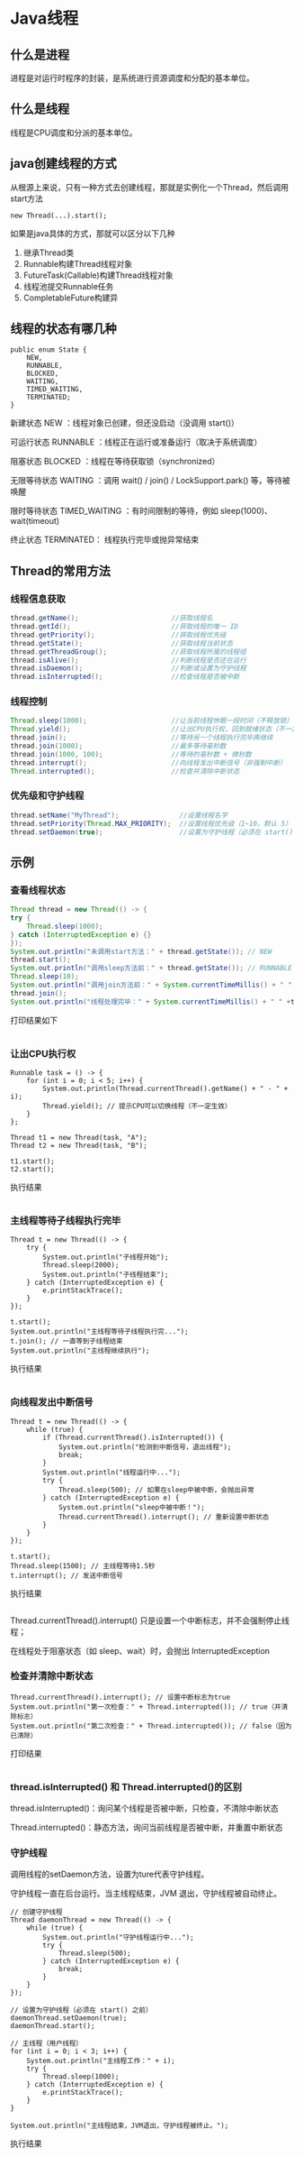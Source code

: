 # Java线程

## 什么是进程

进程是对运行时程序的封装，是系统进行资源调度和分配的基本单位。

## 什么是线程

线程是CPU调度和分派的基本单位。

## java创建线程的方式

从根源上来说，只有一种方式去创建线程，那就是实例化一个Thread，然后调用start方法

```
new Thread(...).start();
```

如果是java具体的方式，那就可以区分以下几种

1. 继承Thread类
2. Runnable构建Thread线程对象
3. FutureTask(Callable)构建Thread线程对象
4. 线程池提交Runnable任务
5. CompletableFuture构建异

## 线程的状态有哪几种

```
public enum State {
    NEW,
    RUNNABLE,
    BLOCKED,
    WAITING,
    TIMED_WAITING,
    TERMINATED;
}
```

新建状态 NEW ：线程对象已创建，但还没启动（没调用 start()）

可运行状态 RUNNABLE ：线程正在运行或准备运行（取决于系统调度）

阻塞状态 BLOCKED ：线程在等待获取锁（synchronized）

无限等待状态 WAITING ：调用 wait() / join() / LockSupport.park() 等，等待被唤醒

限时等待状态 TIMED\_WAITING ：有时间限制的等待，例如 sleep(1000)、wait(timeout)

终止状态 TERMINATED： 线程执行完毕或抛异常结束

## Thread的常用方法

### 线程信息获取

```java
thread.getName();                       //获取线程名
thread.getId();                         //获取线程的唯一 ID
thread.getPriority();                   //获取线程优先级
thread.getState();                      //获取线程当前状态
thread.getThreadGroup();                //获取线程所属的线程组
thread.isAlive();                       //判断线程是否还在运行
thread.isDaemon();                      //判断或设置为守护线程
thread.isInterrupted();                 //检查线程是否被中断
```

### 线程控制

```java
Thread.sleep(1000);                     //让当前线程休眠一段时间（不释放锁）
Thread.yield();                         //让出CPU执行权，回到就绪状态（不一定生效）
thread.join();                          //等待另一个线程执行完毕再继续
thread.join(1000);                      //最多等待毫秒数
thread.join(1000, 100);                 //等待的毫秒数 + 微秒数
thread.interrupt();                     //向线程发出中断信号（非强制中断）
Thread.interrupted();                   //检查并清除中断状态
```

### 优先级和守护线程

```java
thread.setName("MyThread");               //设置线程名字
thread.setPriority(Thread.MAX_PRIORITY);  //设置线程优先级（1~10，默认 5）
thread.setDaemon(true);                   //设置为守护线程（必须在 start() 前调用）
```

## 示例

### 查看线程状态

```java
Thread thread = new Thread(() -> {
try {
    Thread.sleep(1000);
} catch (InterruptedException e) {}
});
System.out.println("未调用start方法：" + thread.getState()); // NEW
thread.start();
System.out.println("调用sleep方法前：" + thread.getState()); // RUNNABLE
Thread.sleep(10);
System.out.println("调用join方法前：" + System.currentTimeMillis() + " " +  thread.getState()); // TIMED_WAITING
thread.join();
System.out.println("线程处理完毕：" + System.currentTimeMillis() + " " +thread.getState()); // TERMINATED
```

打印结果如下

<div align="left"><figure><img src="../.gitbook/assets/image (55).png" alt=""><figcaption></figcaption></figure></div>

### 让出CPU执行权

```
Runnable task = () -> {
    for (int i = 0; i < 5; i++) {
        System.out.println(Thread.currentThread().getName() + " - " + i);
        Thread.yield(); // 提示CPU可以切换线程（不一定生效）
    }
};

Thread t1 = new Thread(task, "A");
Thread t2 = new Thread(task, "B");

t1.start();
t2.start();
```

执行结果

<div align="left"><figure><img src="../.gitbook/assets/image (3) (1).png" alt=""><figcaption></figcaption></figure></div>

### 主线程等待子线程执行完毕

```
Thread t = new Thread(() -> {
    try {
        System.out.println("子线程开始");
        Thread.sleep(2000);
        System.out.println("子线程结束");
    } catch (InterruptedException e) {
        e.printStackTrace();
    }
});

t.start();
System.out.println("主线程等待子线程执行完...");
t.join(); // 一直等到子线程结束
System.out.println("主线程继续执行");
```

执行结果

<div align="left"><figure><img src="../.gitbook/assets/image (1) (1) (1) (1).png" alt=""><figcaption></figcaption></figure></div>

### 向线程发出中断信号

```
Thread t = new Thread(() -> {
    while (true) {
        if (Thread.currentThread().isInterrupted()) {
            System.out.println("检测到中断信号，退出线程");
            break;
        }
        System.out.println("线程运行中...");
        try {
            Thread.sleep(500); // 如果在sleep中被中断，会抛出异常
        } catch (InterruptedException e) {
            System.out.println("sleep中被中断！");
            Thread.currentThread().interrupt(); // 重新设置中断状态
        }
    }
});

t.start();
Thread.sleep(1500); // 主线程等待1.5秒
t.interrupt(); // 发送中断信号
```

执行结果

<div align="left"><figure><img src="../.gitbook/assets/image (2) (1) (1).png" alt=""><figcaption></figcaption></figure></div>

Thread.currentThread().interrupt() 只是设置一个中断标志，并不会强制停止线程；

在线程处于阻塞状态（如 sleep、wait）时，会抛出 InterruptedException

### 检查并清除中断状态

```
Thread.currentThread().interrupt(); // 设置中断标志为true
System.out.println("第一次检查：" + Thread.interrupted()); // true（并清除标志）
System.out.println("第二次检查：" + Thread.interrupted()); // false（因为已清除）
```

打印结果

<div align="left"><figure><img src="../.gitbook/assets/image (3) (1) (1).png" alt=""><figcaption></figcaption></figure></div>

### thread.isInterrupted() 和 Thread.interrupted()的区别

thread.isInterrupted()：询问某个线程是否被中断，只检查，不清除中断状态

Thread.interrupted()：静态方法，询问当前线程是否被中断，并重置中断状态

### 守护线程

调用线程的setDaemon方法，设置为ture代表守护线程。

守护线程一直在后台运行。当主线程结束，JVM 退出，守护线程被自动终止。

```
// 创建守护线程
Thread daemonThread = new Thread(() -> {
    while (true) {
        System.out.println("守护线程运行中...");
        try {
            Thread.sleep(500);
        } catch (InterruptedException e) {
            break;
        }
    }
});

// 设置为守护线程（必须在 start() 之前）
daemonThread.setDaemon(true);
daemonThread.start();

// 主线程（用户线程）
for (int i = 0; i < 3; i++) {
    System.out.println("主线程工作：" + i);
    try {
        Thread.sleep(1000);
    } catch (InterruptedException e) {
        e.printStackTrace();
    }
}

System.out.println("主线程结束，JVM退出，守护线程被终止。");
```

执行结果

<div align="left"><figure><img src="../.gitbook/assets/image (56).png" alt=""><figcaption></figcaption></figure></div>

